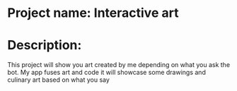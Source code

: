 # Project name: Interactive art
# Description: 
This project will show you art created by me depending on what you ask the bot.
My app fuses art and code it will showcase some drawings and culinary art based on what you say
